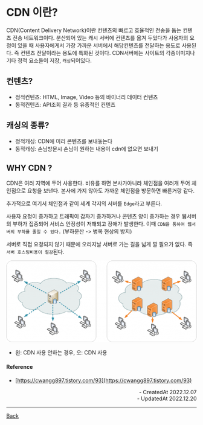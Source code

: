 # CDN 이란?

CDN(Content Delivery Network)이란 컨텐츠의 빠르고 효율적인 전송을 돕는 컨텐츠 전송 네트워크이다. 분산되어 있는 캐시 서버에 컨텐츠를 옮겨 두었다가 사용자의 요청이 있을 때 사용자에게서 가장 가까운 서버에서 해당컨텐츠를 전달하는 용도로 사용된다. 즉 컨텐츠 전달이라는 용도에 특화된 것이다. CDN서버에는 사이트의 각종이미지나 기타 정적 요소들이 저장, `캐싱`되어있다.

## 컨텐츠?

- 정적컨텐츠: HTML, Image, Video 등의 바이너리 데이터 컨텐츠
- 동적컨텐츠: API조회 결과 등 유종적인 컨텐츠

## 캐싱의 종류?

- 정적캐싱: CDN에 미리 콘텐츠를 보내놓는다
- 동적캐싱: 손님방문시 손님이 원하는 내용이 cdn에 없으면 보내기

## WHY CDN ?

CDN은 여러 지역에 두어 사용한다. 비유를 하면 본사가아니라 체인점을 여러개 두어 체인점으로 요청을 보낸다. 본사에 가지 않아도 가까운 체인점을 방문하면 빠른거랑 같다.

추가적으로 여기서 체인점과 같이 세계 각지의 서버를 `Edge`라고 부른다.

사용자 요청이 증가하고 트래픽이 갑자기 증가하거나 콘텐츠 양이 증가하는 경우 웹서버의 부하가 집중되어 서비스 안정성이 저해되고 장애가 발생한다. 이때 `CDN을 통하여 웹서버의 부하를 줄일 수 있다.` (부하분산 -> 병목 현상의 방지)

서버로 직접 요청되지 않기 때문에 오리지날 서버로 가는 길을 넓게 깔 필요가 없다. 즉 `서버 호스팅비용이 절감`된다.

![cdn](./../images/cdn.png)

- 왼: CDN 사용 안하는 경우, 오: CDN 사용

#### Reference

- [https://cwangg897.tistory.com/93](https://cwangg897.tistory.com/93)

<div align="right">- CreatedAt 2022.12.07</div>
<div align="right">- UpdatedAt 2022.12.20</div>

---

[Back](../README.md)
